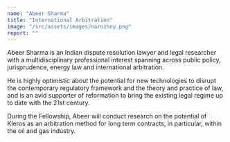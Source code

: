 ```yaml
---
name: "Abeer Sharma"
title: "International Arbitration"
image: "/src/assets/images/narozhny.png"
report: ""
---
```


Abeer Sharma is an Indian dispute resolution lawyer and legal researcher with a multidisciplinary professional interest spanning across public policy, jurisprudence, energy law and international arbitration.

He is highly optimistic about the potential for new technologies to disrupt the contemporary regulatory framework and the theory and practice of law, and is an avid supporter of reformation to bring the existing legal regime up to date with the 21st century.

During the Fellowship, Abeer will conduct research on the potential of Kleros as an arbitration method for long term contracts, in particular, within the oil and gas industry.
